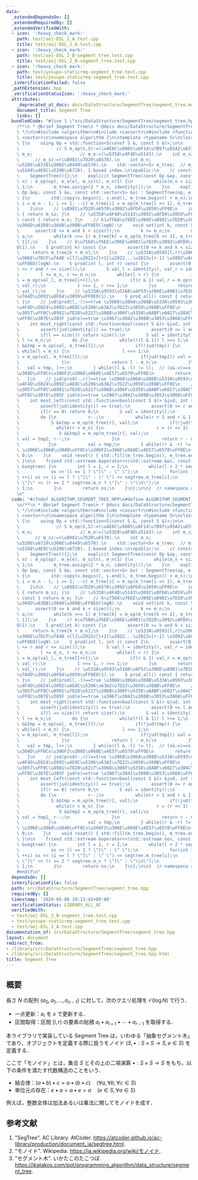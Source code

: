 ```yaml
---
data:
  _extendedDependsOn: []
  _extendedRequiredBy: []
  _extendedVerifiedWith:
  - icon: ':heavy_check_mark:'
    path: test/aoj-DSL_2_A.test.cpp
    title: test/aoj-DSL_2_A.test.cpp
  - icon: ':heavy_check_mark:'
    path: test/aoj-DSL_2_B-segment_tree.test.cpp
    title: test/aoj-DSL_2_B-segment_tree.test.cpp
  - icon: ':heavy_check_mark:'
    path: test/yosupo-staticrmq-segment_tree.test.cpp
    title: test/yosupo-staticrmq-segment_tree.test.cpp
  _isVerificationFailed: false
  _pathExtension: hpp
  _verificationStatusIcon: ':heavy_check_mark:'
  attributes:
    _deprecated_at_docs: docs/DataStructure/SegmentTree/segment_tree.md
    document_title: Segment Tree
    links: []
  bundledCode: "#line 1 \"src/DataStructure/SegmentTree/segment_tree.hpp\"\n\n\n\n\
    /**\n * @brief Segment Tree\n * @docs docs/DataStructure/SegmentTree/segment_tree.md\n\
    \ */\n\n#include <algorithm>\n#include <cassert>\n#include <functional>\n#include\
    \ <vector>\n\nnamespace algorithm {\n\ntemplate <typename S>\nclass SegmentTree\
    \ {\n    using Op = std::function<S(const S &, const S &)>;\n\n    Op m_op;  \
    \              // S m_op(S,S):=(\u4E8C\u9805\u6F14\u7B97\u95A2\u6570).\n    S\
    \ m_e;                  // m_e:=(\u5358\u4F4D\u5143).\n    int m_sz;         \
    \      // m_sz:=(\u8981\u7D20\u6570).\n    int m_n;                // m_n:=(\u4E8C\
    \u5206\u6728\u306E\u8449\u6570).\n    std::vector<S> m_tree;  // m_tree(2n)[]:=(\u5B8C\
    \u5168\u4E8C\u5206\u6728). 1-based index.\n\npublic:\n    // constructor. O(N).\n\
    \    SegmentTree(){};\n    explicit SegmentTree(const Op &op, const S &e, size_t\
    \ n) : m_op(op), m_e(e), m_sz(n), m_n(1) {\n        while(m_n < size()) m_n <<=\
    \ 1;\n        m_tree.assign(2 * m_n, identity());\n    }\n    explicit SegmentTree(const\
    \ Op &op, const S &e, const std::vector<S> &v) : SegmentTree(op, e, v.size())\
    \ {\n        std::copy(v.begin(), v.end(), m_tree.begin() + m_n);\n        for(int\
    \ i = m_n - 1; i >= 1; --i) m_tree[i] = m_op(m_tree[i << 1], m_tree[i << 1 | 1]);\n\
    \    }\n\n    // \u8981\u7D20\u6570\u3092\u8FD4\u3059\uFF0E\n    int size() const\
    \ { return m_sz; }\n    // \u5358\u4F4D\u5143\u3092\u8FD4\u3059\uFF0E\n    S identity()\
    \ const { return m_e; }\n    // k\u756A\u76EE\u306E\u8981\u7D20\u3092a\u306B\u7F6E\
    \u304D\u63DB\u3048\u308B\uFF0EO(logN).\n    void set(int k, const S &a) {\n  \
    \      assert(0 <= k and k < size());\n        k += m_n;\n        m_tree[k] =\
    \ a;\n        while(k >>= 1) m_tree[k] = m_op(m_tree[k << 1], m_tree[k << 1 |\
    \ 1]);\n    }\n    // k\u756A\u76EE\u306E\u8981\u7D20\u3092\u8FD4\u3059\uFF0E\
    O(1).\n    S prod(int k) const {\n        assert(0 <= k and k < size());\n   \
    \     return m_tree[k + m_n];\n    }\n    // \u533A\u9593[l,r)\u306E\u8981\u7D20\
    \u306E\u7DCF\u7A4D v[l]\u2022v[l+1]\u2022...\u2022v[r-1] \u3092\u6C42\u3081\u308B\
    \uFF0EO(logN).\n    S prod(int l, int r) const {\n        assert(0 <= l and l\
    \ <= r and r <= size());\n        S val_l = identity(), val_r = identity();\n\
    \        l += m_n, r += m_n;\n        while(l < r) {\n            if(l & 1) val_l\
    \ = m_op(val_l, m_tree[l++]);\n            if(r & 1) val_r = m_op(m_tree[--r],\
    \ val_r);\n            l >>= 1, r >>= 1;\n        }\n        return m_op(val_l,\
    \ val_r);\n    }\n    // \u533A\u9593\u5168\u4F53\u306E\u8981\u7D20\u306E\u7DCF\
    \u7A4D\u3092\u8FD4\u3059\uFF0EO(1).\n    S prod_all() const { return m_tree[1];\
    \ }\n    // jud(prod(l,-))==true \u3068\u306A\u308B\u533A\u9593\u306E\u6700\u53F3\
    \u4F4D\u5024\u3092\u4E8C\u5206\u63A2\u7D22\u3059\u308B\uFF0E\n    // \u305F\u3060\
    \u3057\uFF0C\u8981\u7D20\u5217\u306B\u306F\u5358\u8ABF\u6027\u304C\u3042\u308A\
    \uFF0C\u307E\u305F jud(e)==true \u3067\u3042\u308B\u3053\u3068\uFF0EO(logN).\n\
    \    int most_right(const std::function<bool(const S &)> &jud, int l) const {\n\
    \        assert(jud(identity()) == true);\n        assert(0 <= l and l <= size());\n\
    \        if(l == size()) return size();\n        S val = identity();\n       \
    \ l += m_n;\n        do {\n            while(!(l & 1)) l >>= 1;\n            S\
    \ &&tmp = m_op(val, m_tree[l]);\n            if(!jud(tmp)) {\n               \
    \ while(l < m_n) {\n                    l <<= 1;\n                    S &&tmp2\
    \ = m_op(val, m_tree[l]);\n                    if(jud(tmp2)) val = tmp2, l++;\n\
    \                }\n                return l - m_n;\n            }\n         \
    \   val = tmp, l++;\n        } while((l & -l) != l);  // (x&-x)==x \u306E\u3068\
    \u304D\uFF0Cx\u306F2\u306E\u968E\u4E57\u6570\uFF0E\n        return size();\n \
    \   }\n    // jud(prod(-,r))==true \u3068\u306A\u308B\u533A\u9593\u306E\u6700\u5DE6\
    \u4F4D\u5024\u3092\u4E8C\u5206\u63A2\u7D22\u3059\u308B\uFF0E\n    // \u305F\u3060\
    \u3057\uFF0C\u8981\u7D20\u5217\u306B\u306F\u5358\u8ABF\u6027\u304C\u3042\u308A\
    \uFF0C\u307E\u305F jud(e)==true \u3067\u3042\u308B\u3053\u3068\uFF0EO(logN).\n\
    \    int most_left(const std::function<bool(const S &)> &jud, int r) const {\n\
    \        assert(jud(identity()) == true);\n        assert(0 <= r and r <= size());\n\
    \        if(r == 0) return 0;\n        S val = identity();\n        r += m_n;\n\
    \        do {\n            r--;\n            while(r > 1 and r & 1) r >>= 1;\n\
    \            S &&tmp = m_op(m_tree[r], val);\n            if(!jud(tmp)) {\n  \
    \              while(r < m_n) {\n                    r = (r << 1) | 1;\n     \
    \               S &&tmp2 = m_op(m_tree[r], val);\n                    if(jud(tmp2))\
    \ val = tmp2, r--;\n                }\n                return r - m_n + 1;\n \
    \           }\n            val = tmp;\n        } while((r & -r) != r);  // (x&-x)==x\
    \ \u306E\u3068\u304D\uFF0Cx\u306F2\u306E\u968E\u4E57\u6570\uFF0E\n        return\
    \ 0;\n    }\n    void reset() { std::fill(m_tree.begin(), m_tree.end(), identity());\
    \ }\n\n    friend std::ostream &operator<<(std::ostream &os, const SegmentTree\
    \ &segtree) {\n        int l = 1, r = 2;\n        while(l < 2 * segtree.m_n) {\n\
    \            os << (l == 1 ? \"[\" : \" \");\n            for(int i = l; i < r;\
    \ ++i) os << (i == l ? \"[\" : \" \") << segtree.m_tree[i];\n            os <<\
    \ \"]\" << (r == 2 * segtree.m_n ? \"]\" : \"\\n\");\n            l <<= 1, r <<=\
    \ 1;\n        }\n        return os;\n    }\n};\n\n}  // namespace algorithm\n\n\
    \n"
  code: "#ifndef ALGORITHM_SEGMENT_TREE_HPP\n#define ALGORITHM_SEGMENT_TREE_HPP 1\n\
    \n/**\n * @brief Segment Tree\n * @docs docs/DataStructure/SegmentTree/segment_tree.md\n\
    \ */\n\n#include <algorithm>\n#include <cassert>\n#include <functional>\n#include\
    \ <vector>\n\nnamespace algorithm {\n\ntemplate <typename S>\nclass SegmentTree\
    \ {\n    using Op = std::function<S(const S &, const S &)>;\n\n    Op m_op;  \
    \              // S m_op(S,S):=(\u4E8C\u9805\u6F14\u7B97\u95A2\u6570).\n    S\
    \ m_e;                  // m_e:=(\u5358\u4F4D\u5143).\n    int m_sz;         \
    \      // m_sz:=(\u8981\u7D20\u6570).\n    int m_n;                // m_n:=(\u4E8C\
    \u5206\u6728\u306E\u8449\u6570).\n    std::vector<S> m_tree;  // m_tree(2n)[]:=(\u5B8C\
    \u5168\u4E8C\u5206\u6728). 1-based index.\n\npublic:\n    // constructor. O(N).\n\
    \    SegmentTree(){};\n    explicit SegmentTree(const Op &op, const S &e, size_t\
    \ n) : m_op(op), m_e(e), m_sz(n), m_n(1) {\n        while(m_n < size()) m_n <<=\
    \ 1;\n        m_tree.assign(2 * m_n, identity());\n    }\n    explicit SegmentTree(const\
    \ Op &op, const S &e, const std::vector<S> &v) : SegmentTree(op, e, v.size())\
    \ {\n        std::copy(v.begin(), v.end(), m_tree.begin() + m_n);\n        for(int\
    \ i = m_n - 1; i >= 1; --i) m_tree[i] = m_op(m_tree[i << 1], m_tree[i << 1 | 1]);\n\
    \    }\n\n    // \u8981\u7D20\u6570\u3092\u8FD4\u3059\uFF0E\n    int size() const\
    \ { return m_sz; }\n    // \u5358\u4F4D\u5143\u3092\u8FD4\u3059\uFF0E\n    S identity()\
    \ const { return m_e; }\n    // k\u756A\u76EE\u306E\u8981\u7D20\u3092a\u306B\u7F6E\
    \u304D\u63DB\u3048\u308B\uFF0EO(logN).\n    void set(int k, const S &a) {\n  \
    \      assert(0 <= k and k < size());\n        k += m_n;\n        m_tree[k] =\
    \ a;\n        while(k >>= 1) m_tree[k] = m_op(m_tree[k << 1], m_tree[k << 1 |\
    \ 1]);\n    }\n    // k\u756A\u76EE\u306E\u8981\u7D20\u3092\u8FD4\u3059\uFF0E\
    O(1).\n    S prod(int k) const {\n        assert(0 <= k and k < size());\n   \
    \     return m_tree[k + m_n];\n    }\n    // \u533A\u9593[l,r)\u306E\u8981\u7D20\
    \u306E\u7DCF\u7A4D v[l]\u2022v[l+1]\u2022...\u2022v[r-1] \u3092\u6C42\u3081\u308B\
    \uFF0EO(logN).\n    S prod(int l, int r) const {\n        assert(0 <= l and l\
    \ <= r and r <= size());\n        S val_l = identity(), val_r = identity();\n\
    \        l += m_n, r += m_n;\n        while(l < r) {\n            if(l & 1) val_l\
    \ = m_op(val_l, m_tree[l++]);\n            if(r & 1) val_r = m_op(m_tree[--r],\
    \ val_r);\n            l >>= 1, r >>= 1;\n        }\n        return m_op(val_l,\
    \ val_r);\n    }\n    // \u533A\u9593\u5168\u4F53\u306E\u8981\u7D20\u306E\u7DCF\
    \u7A4D\u3092\u8FD4\u3059\uFF0EO(1).\n    S prod_all() const { return m_tree[1];\
    \ }\n    // jud(prod(l,-))==true \u3068\u306A\u308B\u533A\u9593\u306E\u6700\u53F3\
    \u4F4D\u5024\u3092\u4E8C\u5206\u63A2\u7D22\u3059\u308B\uFF0E\n    // \u305F\u3060\
    \u3057\uFF0C\u8981\u7D20\u5217\u306B\u306F\u5358\u8ABF\u6027\u304C\u3042\u308A\
    \uFF0C\u307E\u305F jud(e)==true \u3067\u3042\u308B\u3053\u3068\uFF0EO(logN).\n\
    \    int most_right(const std::function<bool(const S &)> &jud, int l) const {\n\
    \        assert(jud(identity()) == true);\n        assert(0 <= l and l <= size());\n\
    \        if(l == size()) return size();\n        S val = identity();\n       \
    \ l += m_n;\n        do {\n            while(!(l & 1)) l >>= 1;\n            S\
    \ &&tmp = m_op(val, m_tree[l]);\n            if(!jud(tmp)) {\n               \
    \ while(l < m_n) {\n                    l <<= 1;\n                    S &&tmp2\
    \ = m_op(val, m_tree[l]);\n                    if(jud(tmp2)) val = tmp2, l++;\n\
    \                }\n                return l - m_n;\n            }\n         \
    \   val = tmp, l++;\n        } while((l & -l) != l);  // (x&-x)==x \u306E\u3068\
    \u304D\uFF0Cx\u306F2\u306E\u968E\u4E57\u6570\uFF0E\n        return size();\n \
    \   }\n    // jud(prod(-,r))==true \u3068\u306A\u308B\u533A\u9593\u306E\u6700\u5DE6\
    \u4F4D\u5024\u3092\u4E8C\u5206\u63A2\u7D22\u3059\u308B\uFF0E\n    // \u305F\u3060\
    \u3057\uFF0C\u8981\u7D20\u5217\u306B\u306F\u5358\u8ABF\u6027\u304C\u3042\u308A\
    \uFF0C\u307E\u305F jud(e)==true \u3067\u3042\u308B\u3053\u3068\uFF0EO(logN).\n\
    \    int most_left(const std::function<bool(const S &)> &jud, int r) const {\n\
    \        assert(jud(identity()) == true);\n        assert(0 <= r and r <= size());\n\
    \        if(r == 0) return 0;\n        S val = identity();\n        r += m_n;\n\
    \        do {\n            r--;\n            while(r > 1 and r & 1) r >>= 1;\n\
    \            S &&tmp = m_op(m_tree[r], val);\n            if(!jud(tmp)) {\n  \
    \              while(r < m_n) {\n                    r = (r << 1) | 1;\n     \
    \               S &&tmp2 = m_op(m_tree[r], val);\n                    if(jud(tmp2))\
    \ val = tmp2, r--;\n                }\n                return r - m_n + 1;\n \
    \           }\n            val = tmp;\n        } while((r & -r) != r);  // (x&-x)==x\
    \ \u306E\u3068\u304D\uFF0Cx\u306F2\u306E\u968E\u4E57\u6570\uFF0E\n        return\
    \ 0;\n    }\n    void reset() { std::fill(m_tree.begin(), m_tree.end(), identity());\
    \ }\n\n    friend std::ostream &operator<<(std::ostream &os, const SegmentTree\
    \ &segtree) {\n        int l = 1, r = 2;\n        while(l < 2 * segtree.m_n) {\n\
    \            os << (l == 1 ? \"[\" : \" \");\n            for(int i = l; i < r;\
    \ ++i) os << (i == l ? \"[\" : \" \") << segtree.m_tree[i];\n            os <<\
    \ \"]\" << (r == 2 * segtree.m_n ? \"]\" : \"\\n\");\n            l <<= 1, r <<=\
    \ 1;\n        }\n        return os;\n    }\n};\n\n}  // namespace algorithm\n\n\
    #endif\n"
  dependsOn: []
  isVerificationFile: false
  path: src/DataStructure/SegmentTree/segment_tree.hpp
  requiredBy: []
  timestamp: '2024-05-06 19:13:43+09:00'
  verificationStatus: LIBRARY_ALL_AC
  verifiedWith:
  - test/aoj-DSL_2_B-segment_tree.test.cpp
  - test/yosupo-staticrmq-segment_tree.test.cpp
  - test/aoj-DSL_2_A.test.cpp
documentation_of: src/DataStructure/SegmentTree/segment_tree.hpp
layout: document
redirect_from:
- /library/src/DataStructure/SegmentTree/segment_tree.hpp
- /library/src/DataStructure/SegmentTree/segment_tree.hpp.html
title: Segment Tree
---
```

## 概要

長さ $N$ の配列 $\lbrace a_0, a_1, \ldots, a_{n-1} \rbrace$ に対して，次のクエリ処理を $\mathcal{O}(\log N)$ で行う．

- 一点更新：$a_i$ を $x$ で更新する．
- 区間取得：区間 $[l, r)$ の要素の総積 $a_l \bullet a_{l+1} \bullet \cdots \bullet a_{r-1}$ を取得する．

本ライブラリで実装している Segment Tree は，いわゆる「抽象セグメント木」であり，オブジェクトを定義する際に扱うモノイド $(S, \bullet : S \times S \rightarrow S, e \in S)$ を定義する．

ここで「モノイド」とは，集合 $S$ とその上の二項演算 $\bullet : S \times S \rightarrow S$ をもち，以下の条件を満たす代数構造のことをいう．

- 結合律：$(a \bullet b) \bullet c = a \bullet (b \bullet c) \quad (\forall a, \forall b, \forall c \in S)$
- 単位元の存在：$e \bullet a = a \bullet e = a \quad (e \in S, \forall a \in S)$

例えば，整数全体は加法あるいは乗法に関してモノイドを成す．


## 参考文献

1. "SegTree". AC Library. AtCoder. <https://atcoder.github.io/ac-library/production/document_ja/segtree.html>.
1. "モノイド". Wikipedia. <https://ja.wikipedia.org/wiki/モノイド>.
1. "セグメント木". いかたこのたこつぼ. <https://ikatakos.com/pot/programming_algorithm/data_structure/segment_tree>.
